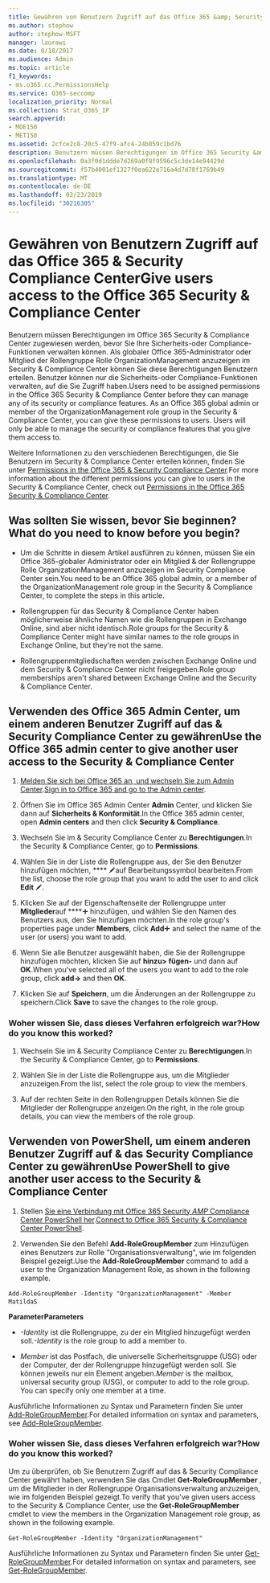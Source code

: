 ```yaml
---
title: Gewähren von Benutzern Zugriff auf das Office 365 &amp; Security Compliance Center
ms.author: stephow
author: stephow-MSFT
manager: laurawi
ms.date: 8/18/2017
ms.audience: Admin
ms.topic: article
f1_keywords:
- ms.o365.cc.PermissionsHelp
ms.service: O365-seccomp
localization_priority: Normal
ms.collection: Strat_O365_IP
search.appverid:
- MOE150
- MET150
ms.assetid: 2cfce2c8-20c5-47f9-afc4-24b059c1bd76
description: Benutzern müssen Berechtigungen im Office 365 Security &amp; Compliance Center zugewiesen werden, bevor Sie Ihre Sicherheits-oder Compliance-Funktionen verwalten können.
ms.openlocfilehash: 0a3f0d1ddde7d269a0f8f9596c5c3de14e94429d
ms.sourcegitcommit: f57b4001ef1327f0ea622e716a4d7d78f1769b49
ms.translationtype: MT
ms.contentlocale: de-DE
ms.lasthandoff: 02/23/2019
ms.locfileid: "30216305"
---
```

# <a name="give-users-access-to-the-office-365-security-amp-compliance-center"></a><span data-ttu-id="fbdf8-103">Gewähren von Benutzern Zugriff auf das Office 365 &amp; Security Compliance Center</span><span class="sxs-lookup"><span data-stu-id="fbdf8-103">Give users access to the Office 365 Security &amp; Compliance Center</span></span>

<span data-ttu-id="fbdf8-p101">Benutzern müssen Berechtigungen im Office 365 Security &amp; Compliance Center zugewiesen werden, bevor Sie Ihre Sicherheits-oder Compliance-Funktionen verwalten können. Als globaler Office 365-Administrator oder Mitglied der Rollengruppe Rolle OrganizationManagement anzuzeigen im Security &amp; Compliance Center können Sie diese Berechtigungen Benutzern erteilen. Benutzer können nur die Sicherheits-oder Compliance-Funktionen verwalten, auf die Sie Zugriff haben.</span><span class="sxs-lookup"><span data-stu-id="fbdf8-p101">Users need to be assigned permissions in the Office 365 Security &amp; Compliance Center before they can manage any of its security or compliance features. As an Office 365 global admin or member of the OrganizationManagement role group in the Security &amp; Compliance Center, you can give these permissions to users. Users will only be able to manage the security or compliance features that you give them access to.</span></span> 
  
<span data-ttu-id="fbdf8-107">Weitere Informationen zu den verschiedenen Berechtigungen, die Sie Benutzern im Security &amp; Compliance Center erteilen können, finden Sie unter [Permissions in the Office 365 &amp; Security Compliance Center](permissions-in-the-security-and-compliance-center.md).</span><span class="sxs-lookup"><span data-stu-id="fbdf8-107">For more information about the different permissions you can give to users in the Security &amp; Compliance Center, check out [Permissions in the Office 365 Security &amp; Compliance Center](permissions-in-the-security-and-compliance-center.md).</span></span>
  
## <a name="what-do-you-need-to-know-before-you-begin"></a><span data-ttu-id="fbdf8-108">Was sollten Sie wissen, bevor Sie beginnen?</span><span class="sxs-lookup"><span data-stu-id="fbdf8-108">What do you need to know before you begin?</span></span>

- <span data-ttu-id="fbdf8-109">Um die Schritte in diesem Artikel ausführen zu können, müssen Sie ein Office 365-globaler Administrator oder ein Mitglied &amp; der Rollengruppe Rolle OrganizationManagement anzuzeigen im Security Compliance Center sein.</span><span class="sxs-lookup"><span data-stu-id="fbdf8-109">You need to be an Office 365 global admin, or a member of the OrganizationManagement role group in the Security &amp; Compliance Center, to complete the steps in this article.</span></span>
    
- <span data-ttu-id="fbdf8-110">Rollengruppen für das Security &amp; Compliance Center haben möglicherweise ähnliche Namen wie die Rollengruppen in Exchange Online, sind aber nicht identisch.</span><span class="sxs-lookup"><span data-stu-id="fbdf8-110">Role groups for the Security &amp; Compliance Center might have similar names to the role groups in Exchange Online, but they're not the same.</span></span> 
    
- <span data-ttu-id="fbdf8-111">Rollengruppenmitgliedschaften werden zwischen Exchange Online und dem Security &amp; Compliance Center nicht freigegeben.</span><span class="sxs-lookup"><span data-stu-id="fbdf8-111">Role group memberships aren't shared between Exchange Online and the Security &amp; Compliance Center.</span></span>
    
## <a name="use-the-office-365-admin-center-to-give-another-user-access-to-the-security-amp-compliance-center"></a><span data-ttu-id="fbdf8-112">Verwenden des Office 365 Admin Center, um einem anderen Benutzer Zugriff auf das &amp; Security Compliance Center zu gewähren</span><span class="sxs-lookup"><span data-stu-id="fbdf8-112">Use the Office 365 admin center to give another user access to the Security &amp; Compliance Center</span></span>

1. <span data-ttu-id="fbdf8-113">[Melden Sie sich bei Office 365 an, und wechseln Sie zum Admin Center](https://go.microsoft.com/fwlink/p/?LinkId=525275).</span><span class="sxs-lookup"><span data-stu-id="fbdf8-113">[Sign in to Office 365 and go to the Admin center](https://go.microsoft.com/fwlink/p/?LinkId=525275).</span></span>
    
2. <span data-ttu-id="fbdf8-114">Öffnen Sie im Office 365 Admin Center **Admin** Center, und klicken Sie dann auf **Sicherheits &amp; Konformität**.</span><span class="sxs-lookup"><span data-stu-id="fbdf8-114">In the Office 365 admin center, open **Admin centers** and then click **Security &amp; Compliance**.</span></span> 
    
3. <span data-ttu-id="fbdf8-115">Wechseln Sie im &amp; Security Compliance Center zu **Berechtigungen**.</span><span class="sxs-lookup"><span data-stu-id="fbdf8-115">In the Security &amp; Compliance Center, go to **Permissions**.</span></span>
    
4. <span data-ttu-id="fbdf8-116">Wählen Sie in der Liste die Rollengruppe aus, der Sie den Benutzer hinzufügen möchten, \*\*\*\* ![und klicken Sie](media/O365_MDM_CreatePolicy_EditIcon.gif)auf Bearbeitungssymbol bearbeiten.</span><span class="sxs-lookup"><span data-stu-id="fbdf8-116">From the list, choose the role group that you want to add the user to and click **Edit** ![Edit icon](media/O365_MDM_CreatePolicy_EditIcon.gif).</span></span>
    
5. <span data-ttu-id="fbdf8-117">Klicken Sie auf der Eigenschaftenseite der Rollengruppe unter **Mitglieder**auf \*\*\*\*![Symbol](media/ITPro-EAC-AddIcon.gif) hinzufügen, und wählen Sie den Namen des Benutzers aus, den Sie hinzufügen möchten.</span><span class="sxs-lookup"><span data-stu-id="fbdf8-117">In the role group's properties page under **Members**, click **Add**![Add Icon](media/ITPro-EAC-AddIcon.gif) and select the name of the user (or users) you want to add.</span></span> 
    
6. <span data-ttu-id="fbdf8-118">Wenn Sie alle Benutzer ausgewählt haben, die Sie der Rollengruppe hinzufügen möchten, klicken Sie auf **hinzu\> fügen-** und dann auf **OK**.</span><span class="sxs-lookup"><span data-stu-id="fbdf8-118">When you've selected all of the users you want to add to the role group, click **add-\>** and then **OK**.</span></span>
    
7. <span data-ttu-id="fbdf8-119">Klicken Sie auf **Speichern**, um die Änderungen an der Rollengruppe zu speichern.</span><span class="sxs-lookup"><span data-stu-id="fbdf8-119">Click **Save** to save the changes to the role group.</span></span> 
    
### <a name="how-do-you-know-this-worked"></a><span data-ttu-id="fbdf8-120">Woher wissen Sie, dass dieses Verfahren erfolgreich war?</span><span class="sxs-lookup"><span data-stu-id="fbdf8-120">How do you know this worked?</span></span>

1. <span data-ttu-id="fbdf8-121">Wechseln Sie im &amp; Security Compliance Center zu **Berechtigungen**.</span><span class="sxs-lookup"><span data-stu-id="fbdf8-121">In the Security &amp; Compliance Center, go to **Permissions**.</span></span>
    
2. <span data-ttu-id="fbdf8-122">Wählen Sie in der Liste die Rollengruppe aus, um die Mitglieder anzuzeigen.</span><span class="sxs-lookup"><span data-stu-id="fbdf8-122">From the list, select the role group to view the members.</span></span>
    
3. <span data-ttu-id="fbdf8-123">Auf der rechten Seite in den Rollengruppen Details können Sie die Mitglieder der Rollengruppe anzeigen.</span><span class="sxs-lookup"><span data-stu-id="fbdf8-123">On the right, in the role group details, you can view the members of the role group.</span></span>
    
## <a name="use-powershell-to-give-another-user-access-to-the-security-amp-compliance-center"></a><span data-ttu-id="fbdf8-124">Verwenden von PowerShell, um einem anderen Benutzer Zugriff auf &amp; das Security Compliance Center zu gewähren</span><span class="sxs-lookup"><span data-stu-id="fbdf8-124">Use PowerShell to give another user access to the Security &amp; Compliance Center</span></span>

1. <span data-ttu-id="fbdf8-125">Stellen [Sie eine Verbindung mit Office 365 Security _AMP_ Compliance Center PowerShell her](https://docs.microsoft.com/en-us/powershell/exchange/office-365-scc/connect-to-scc-powershell/connect-to-scc-powershell?view=exchange-ps).</span><span class="sxs-lookup"><span data-stu-id="fbdf8-125">[Connect to Office 365 Security & Compliance Center PowerShell](https://docs.microsoft.com/en-us/powershell/exchange/office-365-scc/connect-to-scc-powershell/connect-to-scc-powershell?view=exchange-ps).</span></span>
    
2. <span data-ttu-id="fbdf8-126">Verwenden Sie den Befehl **Add-RoleGroupMember** zum Hinzufügen eines Benutzers zur Rolle "Organisationsverwaltung", wie im folgenden Beispiel gezeigt.</span><span class="sxs-lookup"><span data-stu-id="fbdf8-126">Use the **Add-RoleGroupMember** command to add a user to the Organization Management Role, as shown in the following example.</span></span> 
    
  ```
  Add-RoleGroupMember -Identity "OrganizationManagement" -Member MatildaS
  
  ```

 <span data-ttu-id="fbdf8-127">**Parameter**</span><span class="sxs-lookup"><span data-stu-id="fbdf8-127">**Parameters**</span></span>
  
- <span data-ttu-id="fbdf8-128">_-Identity_ ist die Rollengruppe, zu der ein Mitglied hinzugefügt werden soll.</span><span class="sxs-lookup"><span data-stu-id="fbdf8-128">_-Identity_ is the role group to add a member to.</span></span> 
    
- <span data-ttu-id="fbdf8-p102">_Member_ ist das Postfach, die universelle Sicherheitsgruppe (USG) oder der Computer, der der Rollengruppe hinzugefügt werden soll. Sie können jeweils nur ein Element angeben.</span><span class="sxs-lookup"><span data-stu-id="fbdf8-p102">_Member_ is the mailbox, universal security group (USG), or computer to add to the role group. You can specify only one member at a time.</span></span> 
    
<span data-ttu-id="fbdf8-131">Ausführliche Informationen zu Syntax und Parametern finden Sie unter [Add-RoleGroupMember](https://go.microsoft.com/fwlink/p/?LinkId=510859).</span><span class="sxs-lookup"><span data-stu-id="fbdf8-131">For detailed information on syntax and parameters, see [Add-RoleGroupMember](https://go.microsoft.com/fwlink/p/?LinkId=510859).</span></span>
  
### <a name="how-do-you-know-this-worked"></a><span data-ttu-id="fbdf8-132">Woher wissen Sie, dass dieses Verfahren erfolgreich war?</span><span class="sxs-lookup"><span data-stu-id="fbdf8-132">How do you know this worked?</span></span>

<span data-ttu-id="fbdf8-133">Um zu überprüfen, ob Sie Benutzern Zugriff auf das &amp; Security Compliance Center gewährt haben, verwenden Sie das Cmdlet **Get-RoleGroupMember** , um die Mitglieder in der Rollengruppe Organisationsverwaltung anzuzeigen, wie im folgenden Beispiel gezeigt.</span><span class="sxs-lookup"><span data-stu-id="fbdf8-133">To verify that you've given users access to the Security &amp; Compliance Center, use the **Get-RoleGroupMember** cmdlet to view the members in the Organization Management role group, as shown in the following example.</span></span> 
  
```
Get-RoleGroupMember -Identity "OrganizationManagement"

```

<span data-ttu-id="fbdf8-134">Ausführliche Informationen zu Syntax und Parametern finden Sie unter [Get-RoleGroupMember](https://go.microsoft.com/fwlink/p/?LinkId=510860).</span><span class="sxs-lookup"><span data-stu-id="fbdf8-134">For detailed information on syntax and parameters, see [Get-RoleGroupMember](https://go.microsoft.com/fwlink/p/?LinkId=510860).</span></span>
  


